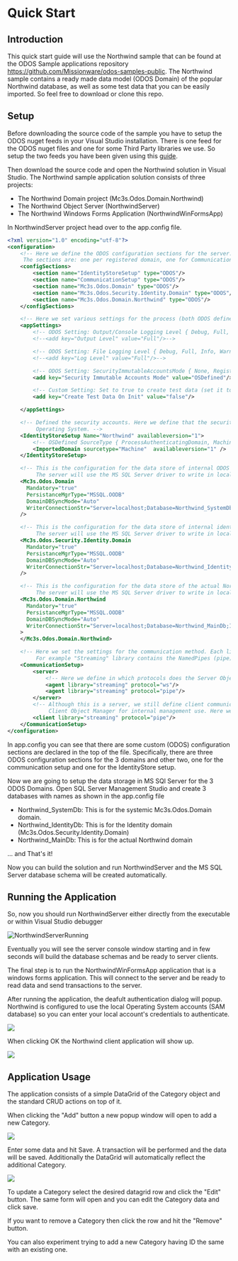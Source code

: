# Quick Start

## Introduction

This quick start guide will use the Northwind sample that can be found at the ODOS Sample applications repository <a href="https://github.com/Missionware/odos-samples-public" target="_blank">https://github.com/Missionware/odos-samples-public</a>. The Northwind sample contains a ready made data model (ODOS Domain) of the popular Northwind database, as well as some test data that you can be easily imported. So feel free to download or clone this repo. 

## Setup

Before downloading the source code of the sample you have to setup the ODOS nuget feeds in your Visual Studio installation. There is one feed for the ODOS nuget files and one for some Third Party libraries we use. So setup the two feeds you have been given using this <a href="https://docs.microsoft.com/en-us/azure/devops/artifacts/nuget/consume?view=azure-devops&tabs=windows" target="_blank">guide</a>.

Then download the source code and open the Northwind solution in Visual Studio. The Northwind sample application solution consists of three projects:

- The Northwind Domain project (Mc3s.Odos.Domain.Northwind)
- The Northwind Object Server (NorthwindServer)
- The Northwind Windows Forms Application (NorthwindWinFormsApp)



In NorthwindServer project head over to the app.config file. 

```xml
<?xml version="1.0" encoding="utf-8"?>
<configuration>
    <!-- Here we define the ODOS configuration sections for the server. 
     The sections are: one per registered domain, one for Communication libraries and one for the Identity Store Configuration  -->
    <configSections>
        <section name="IdentityStoreSetup" type="ODOS"/>
        <section name="CommunicationSetup" type="ODOS"/>
        <section name="Mc3s.Odos.Domain" type="ODOS"/>
        <section name="Mc3s.Odos.Security.Identity.Domain" type="ODOS"/>
        <section name="Mc3s.Odos.Domain.Northwind" type="ODOS"/>
    </configSections>

    <!-- Here we set various settings for the process (both ODOS defined and custom application ones) -->
    <appSettings>
        <!-- ODOS Setting: Output/Console Logging Level { Debug, Full, Info, Warning, Error, Any, None } -->
        <!--<add key="Output Level" value="Full"/>-->

        <!-- ODOS Setting: File Logging Level { Debug, Full, Info, Warning, Error, Any, None } -->
        <!--<add key="Log Level" value="Full"/>-->

        <!-- ODOS Setting: SecurityImmutableAccountsMode { None, Registered, Configured, OSDefined, All } -->
        <add key="Security Immutable Accounts Mode" value="OSDefined"/>

        <!-- Custom Setting: Set to true to create test data (set it to true on second run of the server) -->
        <add key="Create Test Data On Init" value="false"/>

    </appSettings>

    <!-- Defined the security accounts. Here we define that the security accounts are coming from the
         Operating System. -->
    <IdentityStoreSetup Name="Northwind" availableversion="1">
        <!-- OSDefined SourceType { ProcessAuthenticatingDomain, Machine, ActiveDirectory, Other } -->
        <ImportedDomain sourcetype="Machine"  availableversion="1" />
    </IdentityStoreSetup>

    <!-- This is the configuration for the data store of internal ODOS domain named Mc3s.Odos.Domain. 
         The server will use the MS SQL Server driver to write in localhost DB Server in Database Northwind_SystemDb -->
    <Mc3s.Odos.Domain
      Mandatory="true"
      PersistanceMgrType="MSSQL.OODB"
      DomainDBSyncMode="Auto"
      WriterConnectionStr="Server=localhost;Database=Northwind_SystemDb;Integrated Security=sspi;MultipleActiveResultSets=True"
    />

    <!-- This is the configuration for the data store of internal identiy domain named Mc3s.Odos.Security.Identity.Domain  
         The server will use the MS SQL Server driver to write in localhost DB Server in Database Northwind_IdentityDb -->
    <Mc3s.Odos.Security.Identity.Domain
      Mandatory="true"
      PersistanceMgrType="MSSQL.OODB"
      DomainDBSyncMode="Auto"
      WriterConnectionStr="Server=localhost;Database=Northwind_IdentityDb;Integrated Security=sspi;MultipleActiveResultSets=True"
    />

    <!-- This is the configuration for the data store of the actual Northwind Domain named Mc3s.Odos.Domain.Northwind  
         The server will use the MS SQL Server driver to write in localhost DB Server in Database Northwind_MainDb -->
    <Mc3s.Odos.Domain.Northwind
      Mandatory="true"
      PersistanceMgrType="MSSQL.OODB"
      DomainDBSyncMode="Auto"
      WriterConnectionStr="Server=localhost;Database=Northwind_MainDb;Integrated Security=sspi;MultipleActiveResultSets=True"
    >
    </Mc3s.Odos.Domain.Northwind>

    <!-- Here we set the settings for the communication method. Each library may have more than one protocols. 
         For example "Streaming" library contains the NamedPipes (pipe) and the Web Socket (ws) implementation -->
    <CommunicationSetup>
        <server>
            <!-- Here we define in which protocols does the Server Object Manager listens for new connections from clients -->
            <agent library="streaming" protocol="ws"/>
            <agent library="streaming" protocol="pipe"/>
        </server>
        <!-- Although this is a server, we still define client communication protocol, because the server contains and embedded 
             Client Object Manager for internal management use. Here we define with which protocol will this client connect to the server. -->
        <client library="streaming" protocol="pipe"/>
    </CommunicationSetup>
</configuration>
```



In app.config you can see that there are some custom (ODOS) configuration sections are declared in the top of the file.  Specifically, there are three ODOS configuration sections for the 3 domains and other two, one for the communication setup and one for the IdentityStore setup.

Now we are going to setup the data storage in MS SQl Server for the 3 ODOS Domains. Open SQL Server Management Studio and create 3 databases with names as shown in the app.config file

- Northwind_SystemDb: This is for the systemic Mc3s.Odos.Domain domain.
- Northwind_IdentityDb: This is for the Identity domain (Mc3s.Odos.Security.Identity.Domain)
- Northwind_MainDb: This is for the actual Northwind domain



... and That's it!

 Now you can build the solution and run NorthwindServer and the MS SQL Server database schema will be created automatically.



## Running the Application

So, now you should run NorthwindServer either directly from the executable or within Visual Studio debugger



![NorthwindServerRunning](../images/NorthwindServerRunning.png)



Eventually you will see the server console window starting and in few seconds will build the database schemas and be ready to server clients. 

The final step is to run the NorthwindWinFormsApp application that is a windows forms application. This will connect to the server and be ready to read data and send transactions to the server. 

After running the application, the deafult authentication dialog will popup. Northwind is configured to use the local Operating System accounts (SAM database) so  you can enter your local account's credentials to authenticate.

![](../images/odos-authentication.png)



When clicking OK the Northwind client application will show up. 

![](../images/northwind-app1.png)

## Application Usage

The application consists of a simple DataGrid of the Category object and the standard CRUD actions on top of it. 

When clicking the "Add" button a new popup window will open to add a new Category. 

![](../images/category-prop-form1.png)

Enter some data and hit Save. A transaction will be performed and the data will be saved. Additionally the DataGrid will automatically reflect the additional Category.

![](../images/northwind-app2.png)

To update a Category select the desired datagrid row and click the "Edit" button. The same form will open and you can edit the Category data and click save. 

If you want to remove a Category then click the row and hit the "Remove" button. 

You can also experiment trying to add a new Category having ID the same with an existing one.







